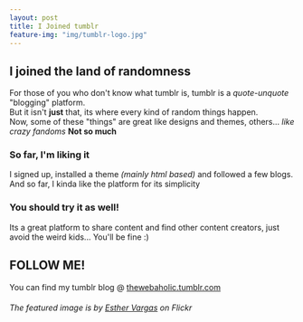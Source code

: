 ```yaml
---
layout: post
title: I Joined tumblr
feature-img: "img/tumblr-logo.jpg"
---
```

## I joined the land of randomness

For those of you who don't know what tumblr is, tumblr is a _quote-unquote_ "blogging" platform.  
But it isn't **just** that, its where every kind of random things happen.  
Now, some of these "things" are great like designs and themes, others... _like crazy fandoms_ **Not so much**

### So far, I'm liking it

I signed up, installed a theme _(mainly html based)_ and followed a few blogs.  
And so far, I kinda like the platform for its simplicity

### You should try it as well!

Its a great platform to share content and find other content creators, just avoid the weird kids... You'll be fine :)

## FOLLOW ME!
You can find my tumblr blog @ [thewebaholic.tumblr.com](http://thewebaholic.tumblr.com)

###### The featured image is by [Esther Vargas](https://www.flickr.com/photos/esthervargasc/) on Flickr
